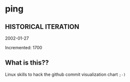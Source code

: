 # ping

## HISTORICAL ITERATION
2002-01-27

Incremented: 1700

## What is this?? 
Linux skills to hack the github commit visualization chart `;-)`
